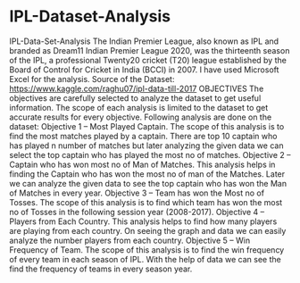 # IPL-Dataset-Analysis
IPL-Data-Set-Analysis The Indian Premier League, also known as IPL and branded as Dream11 Indian Premier League 2020, was the thirteenth season of the IPL, a professional Twenty20 cricket (T20) league established by the Board of Control for Cricket in India (BCCI) in 2007. I have used Microsoft Excel for the analysis. Source of the Dataset: https://www.kaggle.com/raghu07/ipl-data-till-2017                                                      OBJECTIVES The objectives are carefully selected to analyze the dataset to get useful information. The scope of each analysis is limited to the dataset to get accurate results for every objective. Following analysis are done on the dataset: Objective 1 – Most Played Captain. The scope of this analysis is to find the most matches played by a captain. There are top 10 captain who has played n number of matches but later analyzing the given data we can select the top captain who has played the most no of matches. Objective 2 – Captain who has won most no of Man of Matches. This analysis helps in finding the Captain who has won the most no of man of the Matches. Later we can analyze the given data to see the top captain who has won the Man of Matches in every year. Objective 3 – Team has won the Most no of Tosses. The scope of this analysis is to find which team has won the most no of Tosses in the following session year (2008-2017). Objective 4 – Players from Each Country. This analysis helps to find how many players are playing from each country. On seeing the graph and data we can easily analyze the number players from each country. Objective 5 – Win Frequency of Team. The scope of this analysis is to find the win frequency of every team in each season of IPL. With the help of data we can see the find the frequency of teams in every season year.
